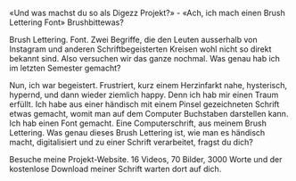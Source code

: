 «Und was machst du so als Digezz Projekt?» - «Ach, ich mach einen Brush Lettering Font» Brushbittewas?

Brush Lettering. Font. Zwei Begriffe, die den Leuten ausserhalb von Instagram und anderen Schriftbegeisterten Kreisen wohl nicht so direkt bekannt sind.
Also versuchen wir das ganze nochmal. Was genau hab ich im letzten Semester gemacht?

Nun, ich war begeistert. Frustriert, kurz einem Herzinfarkt nahe, hysterisch, hypernd, und dann wieder ziemlich happy. Denn ich hab mir einen Traum erfüllt.
Ich habe aus einer händisch mit einem Pinsel gezeichneten Schrift etwas gemacht, womit man auf dem Computer Buchstaben darstellen kann. Ich hab einen Font gemacht. Eine Computerschrift, aus meinem Brush Lettering.
Was genau dieses Brush Lettering ist, wie man es händisch macht, digitalisiert und zu einer Schrift verarbeitet, fragst du dich?

Besuche meine Projekt-Website. 16 Videos, 70 Bilder, 3000 Worte und der kostenlose Download meiner Schrift warten dort auf dich.
